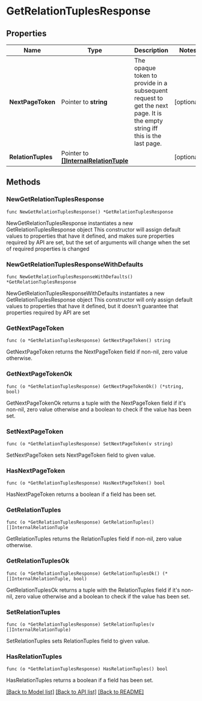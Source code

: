 # GetRelationTuplesResponse

## Properties

Name | Type | Description | Notes
------------ | ------------- | ------------- | -------------
**NextPageToken** | Pointer to **string** | The opaque token to provide in a subsequent request to get the next page. It is the empty string iff this is the last page. | [optional] 
**RelationTuples** | Pointer to [**[]InternalRelationTuple**](InternalRelationTuple.md) |  | [optional] 

## Methods

### NewGetRelationTuplesResponse

`func NewGetRelationTuplesResponse() *GetRelationTuplesResponse`

NewGetRelationTuplesResponse instantiates a new GetRelationTuplesResponse object
This constructor will assign default values to properties that have it defined,
and makes sure properties required by API are set, but the set of arguments
will change when the set of required properties is changed

### NewGetRelationTuplesResponseWithDefaults

`func NewGetRelationTuplesResponseWithDefaults() *GetRelationTuplesResponse`

NewGetRelationTuplesResponseWithDefaults instantiates a new GetRelationTuplesResponse object
This constructor will only assign default values to properties that have it defined,
but it doesn't guarantee that properties required by API are set

### GetNextPageToken

`func (o *GetRelationTuplesResponse) GetNextPageToken() string`

GetNextPageToken returns the NextPageToken field if non-nil, zero value otherwise.

### GetNextPageTokenOk

`func (o *GetRelationTuplesResponse) GetNextPageTokenOk() (*string, bool)`

GetNextPageTokenOk returns a tuple with the NextPageToken field if it's non-nil, zero value otherwise
and a boolean to check if the value has been set.

### SetNextPageToken

`func (o *GetRelationTuplesResponse) SetNextPageToken(v string)`

SetNextPageToken sets NextPageToken field to given value.

### HasNextPageToken

`func (o *GetRelationTuplesResponse) HasNextPageToken() bool`

HasNextPageToken returns a boolean if a field has been set.

### GetRelationTuples

`func (o *GetRelationTuplesResponse) GetRelationTuples() []InternalRelationTuple`

GetRelationTuples returns the RelationTuples field if non-nil, zero value otherwise.

### GetRelationTuplesOk

`func (o *GetRelationTuplesResponse) GetRelationTuplesOk() (*[]InternalRelationTuple, bool)`

GetRelationTuplesOk returns a tuple with the RelationTuples field if it's non-nil, zero value otherwise
and a boolean to check if the value has been set.

### SetRelationTuples

`func (o *GetRelationTuplesResponse) SetRelationTuples(v []InternalRelationTuple)`

SetRelationTuples sets RelationTuples field to given value.

### HasRelationTuples

`func (o *GetRelationTuplesResponse) HasRelationTuples() bool`

HasRelationTuples returns a boolean if a field has been set.


[[Back to Model list]](../README.md#documentation-for-models) [[Back to API list]](../README.md#documentation-for-api-endpoints) [[Back to README]](../README.md)


